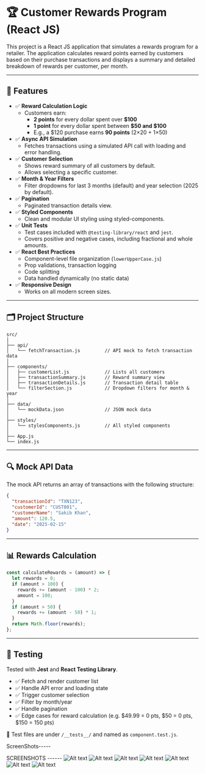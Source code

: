 # 🏆 Customer Rewards Program (React JS)

This project is a React JS application that simulates a rewards program for a retailer. The application calculates reward points earned by customers based on their purchase transactions and displays a summary and detailed breakdown of rewards per customer, per month.

---

## 📌 Features

- ✅ **Reward Calculation Logic**
  - Customers earn:
    - **2 points** for every dollar spent over **$100**
    - **1 point** for every dollar spent between **$50 and $100**
    - E.g., a $120 purchase earns **90 points** (2×20 + 1×50)
- ✅ **Async API Simulation**
  - Fetches transactions using a simulated API call with loading and error handling.
- ✅ **Customer Selection**
  - Shows reward summary of all customers by default.
  - Allows selecting a specific customer.
- ✅ **Month & Year Filters**
  - Filter dropdowns for last 3 months (default) and year selection (2025 by default).
- ✅ **Pagination**
  - Paginated transaction details view.
- ✅ **Styled Components**
  - Clean and modular UI styling using styled-components.
- ✅ **Unit Tests**
  - Test cases included with `@testing-library/react` and `jest`.
  - Covers positive and negative cases, including fractional and whole amounts.
- ✅ **React Best Practices**
  - Component-level file organization (`lowerUpperCase.js`)
  - Prop validations, transaction logging
  - Code splitting
  - Data handled dynamically (no static data)
- ✅ **Responsive Design**
  - Works on all modern screen sizes.

---

## 🗂️ Project Structure

```
src/
│
├── api/
│   └── fetchTransaction.js         // API mock to fetch transaction data
│
├── components/
│   ├── customerList.js             // Lists all customers
│   ├── transactionSummary.js       // Reward summary view
│   ├── transactionDetails.js       // Transaction detail table
│   └── filterSection.js            // Dropdown filters for month & year
│
├── data/
│   └── mockData.json               // JSON mock data
│
├── styles/
│   └── stylesComponents.js         // All styled components
│
├── App.js
└── index.js
```

---

## 🔍 Mock API Data

The mock API returns an array of transactions with the following structure:

```json
{
  "transactionId": "TXN123",
  "customerId": "CUST001",
  "customerName": "Sakib Khan",
  "amount": 120.5,
  "date": "2025-02-15"
}
```

---

## 📊 Rewards Calculation

```js
const calculateRewards = (amount) => {
  let rewards = 0;
  if (amount > 100) {
    rewards += (amount - 100) * 2;
    amount = 100;
  }
  if (amount > 50) {
    rewards += (amount - 50) * 1;
  }
  return Math.floor(rewards);
};
```

---

## 🧪 Testing

Tested with **Jest** and **React Testing Library**.

- ✅ Fetch and render customer list
- ✅ Handle API error and loading state
- ✅ Trigger customer selection
- ✅ Filter by month/year
- ✅ Handle pagination
- ✅ Edge cases for reward calculation (e.g. $49.99 = 0 pts, $50 = 0 pts, $150 = 150 pts)

📁 Test files are under `/__tests__/` and named as `component.test.js`.

ScreenShots-----

SCREENSHOTS ------
![Alt text](src/assets/Images/Img1.png)
![Alt text](src/assets/Images/Img2.png)
![Alt text](src/assets/Images/Img3.png)
![Alt text](src/assets/Images/Img4.png)
![Alt text](src/assets/Images/Img5.png)
![Alt text](src/assets/Images/testcases1.png)
![Alt text](src/assets/Images/testcases2.png)
